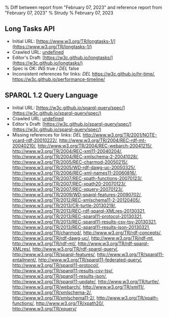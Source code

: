 % Diff between report from "February 07, 2023" and reference report from "February 07, 2023"
% Strudy
% February 07, 2023

## Long Tasks API

- Initial URL: [https://www.w3.org/TR/longtasks-1/](https://www.w3.org/TR/longtasks-1/)
- Crawled URL: [undefined](undefined)
- Editor's Draft: [https://w3c.github.io/longtasks/](https://w3c.github.io/longtasks/)
- Spec is OK: *INS* true / *DEL* false
- Inconsistent references for links: *DEL* https://w3c.github.io/hr-time/, https://w3c.github.io/performance-timeline/


## SPARQL 1.2 Query Language

- Initial URL: [https://w3c.github.io/sparql-query/spec/](https://w3c.github.io/sparql-query/spec/)
- Crawled URL: [undefined](undefined)
- Editor's Draft: [https://w3c.github.io/sparql-query/spec/](https://w3c.github.io/sparql-query/spec/)
- Missing references for links: *DEL* http://www.w3.org/TR/2001/NOTE-vcard-rdf-20010222/, http://www.w3.org/TR/2004/REC-rdf-mt-20040210/, http://www.w3.org/TR/2004/REC-webarch-20041215/, http://www.w3.org/TR/2004/REC-xml11-20040204/, http://www.w3.org/TR/2004/REC-xmlschema-2-20041028/, http://www.w3.org/TR/2005/REC-charmod-20050215/, http://www.w3.org/TR/2005/WD-rdf-dawg-uc-20050325/, http://www.w3.org/TR/2006/REC-xml-names11-20060816/, http://www.w3.org/TR/2007/REC-xpath-functions-20070123/, http://www.w3.org/TR/2007/REC-xpath20-20070123/, http://www.w3.org/TR/2007/REC-xquery-20070123/, http://www.w3.org/TR/2009/WD-sparql-features-20090702/, http://www.w3.org/TR/2012/REC-xmlschema11-2-20120405/, http://www.w3.org/TR/2013/CR-turtle-20130219/, http://www.w3.org/TR/2013/REC-rdf-sparql-XMLres-20130321, http://www.w3.org/TR/2013/REC-sparql11-protocol-20130321, http://www.w3.org/TR/2013/REC-sparql11-results-csv-tsv-20130321, http://www.w3.org/TR/2013/REC-sparql11-results-json-20130321, http://www.w3.org/TR/charmod/, http://www.w3.org/TR/rdf-concepts/, http://www.w3.org/TR/rdf-dawg-uc/, http://www.w3.org/TR/rdf-mt, http://www.w3.org/TR/rdf-mt/, http://www.w3.org/TR/rdf-sparql-XMLres/, http://www.w3.org/TR/rdf-sparql-query/, http://www.w3.org/TR/sparql-features/, http://www.w3.org/TR/sparql11-entailment/, http://www.w3.org/TR/sparql11-federated-query/, http://www.w3.org/TR/sparql11-protocol/, http://www.w3.org/TR/sparql11-results-csv-tsv/, http://www.w3.org/TR/sparql11-results-json/, http://www.w3.org/TR/sparql11-update/, http://www.w3.org/TR/turtle/, http://www.w3.org/TR/webarch/, http://www.w3.org/TR/xml11/, http://www.w3.org/TR/xmlschema-2/, http://www.w3.org/TR/xmlschema11-2/, http://www.w3.org/TR/xpath-functions/, http://www.w3.org/TR/xpath20/, http://www.w3.org/TR/xquery/




